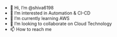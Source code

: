 - 👋 Hi, I’m @shiva6198
- 👀 I’m interested in Automation & CI-CD
- 🌱 I’m currently learning AWS
- 💞️ I’m looking to collaborate on Cloud Technology
- 📫 How to reach me 

<!---
shiva6198/shiva6198 is a ✨ special ✨ repository because its `README.md` (this file) appears on your GitHub profile.
You can click the Preview link to take a look at your changes.
--->
